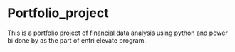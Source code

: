 # Portfolio_project
This is a portfolio project of financial data analysis using python and power bi done by as the part of entri elevate program.

